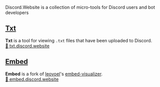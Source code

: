 Discord.Website is a collection of micro-tools for Discord users and bot developers


## [Txt](https://txt.discord.website)
**Txt** is a tool for viewing `.txt` files that have been uploaded to Discord.  
[🔗 txt.discord.website](https://txt.discord.website)


## [Embed](https://embed.discord.website)
**Embed** is a fork of [leovoel](https://github.com/leovoel)'s [embed-visualizer](https://leovoel.github.io/embed-visualizer/).  
[🔗 embed.discord.website](https://txt.discord.website)

